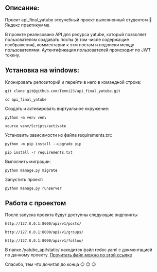 ## Описание:
Проект api_final_yatube этоучебный проект выполненный студентом :child: Яндекс практикумма. 

В проекте реализовано API для ресурса yatube, который позволяет пользователям создавать посты (в том числе содержащие изображения), комментарии к этм постам и подписки между пользователями.
Аутентификация пользователей происходит по JWT токену.


## Установка на windows:

Клонировать репозиторий и перейти в него в командной строке:

```
git clone git@github.com:Temni23/api_final_yatube.git
```

```
cd api_final_yatube
```

Cоздать и активировать виртуальное окружение:

```
python -m venv venv
```

```
source venv/Scripts/activate
```

Установить зависимости из файла requirements.txt:

```
python -m pip install --upgrade pip
```

```
pip install -r requirements.txt
```

Выполнить миграции:

```
python manage.py migrate
```

Запустить проект:

```
python manage.py runserver
```

## Работа с проектом

После запуска проекта будут доступны следующие эндпоинты
```
http://127.0.0.1:8000/api/v1/posts/
```
```
http://127.0.0.1:8000/api/v1/groups/
```
```
http://127.0.0.1:8000/api/v1/follow/
```

В папке /yatube_api/static/ находится файл redoc.yaml с докментацией по данному проекту.  [Прочитать файл можно по этой ссылке](https://redocly.github.io/redoc/)

Спасибо, тем что дочитал до конца :wink:	:wink:	:wink:	
